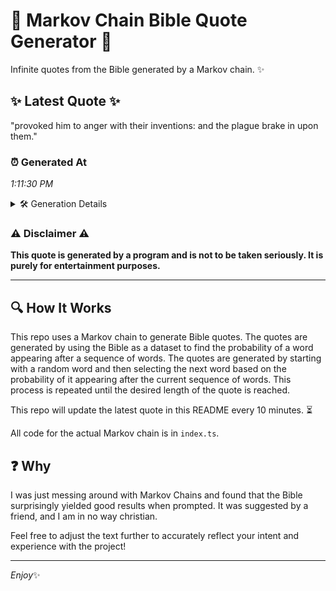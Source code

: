 # 📖 Markov Chain Bible Quote Generator 📖

Infinite quotes from the Bible generated by a Markov chain. ✨

## ✨ Latest Quote ✨
"provoked him to anger with their inventions: and the plague brake in upon them."

### ⏰ Generated At
*1:11:30 PM*

<details>
    <summary>🛠️ Generation Details</summary>
    <p>
        <strong>🌱 Seed:</strong> provoked<br>
        <strong>🔄 Iterations:</strong> 13<br>
        <strong>📜 Context History:</strong><br>[ provoked ]: him<br>[ provoked, him ]: to<br>[ provoked, him, to ]: anger<br>[ provoked, him, to, anger ]: with<br>[ provoked, him, to, anger, with ]: their<br>[ provoked, him, to, anger, with, their ]: inventions:<br>[ him, to, anger, with, their, inventions: ]: and<br>[ to, anger, with, their, inventions:, and ]: the<br>[ anger, with, their, inventions:, and, the ]: plague<br>[ with, their, inventions:, and, the, plague ]: brake<br>[ their, inventions:, and, the, plague, brake ]: in<br>[ inventions:, and, the, plague, brake, in ]: upon<br>[ and, the, plague, brake, in, upon ]: them.<br>
    </p>
</details>

### ⚠️ Disclaimer ⚠️
**This quote is generated by a program and is not to be taken seriously. It is purely for entertainment purposes.**

---

## 🔍 How It Works

This repo uses a Markov chain to generate Bible quotes. The quotes are generated by using the Bible as a dataset to find the probability of a word appearing after a sequence of words. The quotes are generated by starting with a random word and then selecting the next word based on the probability of it appearing after the current sequence of words. This process is repeated until the desired length of the quote is reached.

This repo will update the latest quote in this README every 10 minutes. ⏳

All code for the actual Markov chain is in `index.ts`.

## ❓ Why

I was just messing around with Markov Chains and found that the Bible surprisingly yielded good results when prompted. 
It was suggested by a friend, and I am in no way christian.

Feel free to adjust the text further to accurately reflect your intent and experience with the project!

---

*Enjoy*✨
